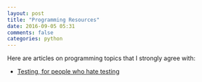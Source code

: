 ```yaml
---
layout: post
title: "Programming Resources"
date: 2016-09-05 05:31
comments: false
categories: python
---
```


Here are articles on programming topics that I strongly agree with:

  - [Testing, for people who hate testing](https://eev.ee/blog/2016/08/22/testing-for-people-who-hate-testing/)
